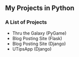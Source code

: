 ## My Projects in Python
<h3>A List of Projects</h3>
<ul>
  <li>Thru the Galaxy (PyGame)
  <li>Blog Posting Site (Flask)
  <li>Blog Posting Site (Django)
  <li>UTipsApp (Django)
<ul>
